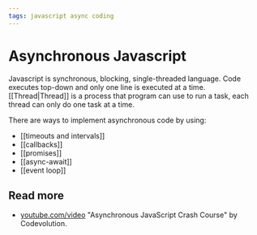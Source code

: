 ```yaml
---
tags: javascript async coding
---
```


# Asynchronous Javascript

Javascript is synchronous, blocking, single-threaded language. Code executes top-down and only one line is executed at a time.
[[Thread|Thread]] is a process that program can use to run a task, each thread can only do one task at a time.

There are ways to implement asynchronous code by using:
- [[timeouts and intervals]]
- [[callbacks]]
- [[promises]]
- [[async-await]]
- [[event loop]]

## Read more

- [youtube.com/video](https://www.youtube.com/watch?v=exBgWAIeIeg) "Asynchronous JavaScript Crash Course" by Codevolution.